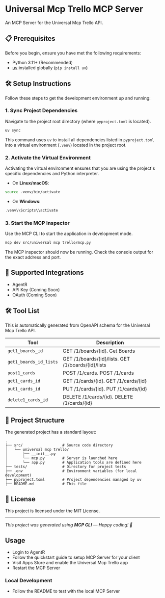 # Universal Mcp Trello MCP Server

An MCP Server for the Universal Mcp Trello API.

## 📋 Prerequisites

Before you begin, ensure you have met the following requirements:
* Python 3.11+ (Recommended)
* [uv](https://github.com/astral-sh/uv) installed globally (`pip install uv`)

## 🛠️ Setup Instructions

Follow these steps to get the development environment up and running:

### 1. Sync Project Dependencies
Navigate to the project root directory (where `pyproject.toml` is located).
```bash
uv sync
```
This command uses `uv` to install all dependencies listed in `pyproject.toml` into a virtual environment (`.venv`) located in the project root.

### 2. Activate the Virtual Environment
Activating the virtual environment ensures that you are using the project's specific dependencies and Python interpreter.
- On **Linux/macOS**:
```bash
source .venv/bin/activate
```
- On **Windows**:
```bash
.venv\\Scripts\\activate
```

### 3. Start the MCP Inspector
Use the MCP CLI to start the application in development mode.
```bash
mcp dev src/universal mcp trello/mcp.py
```
The MCP inspector should now be running. Check the console output for the exact address and port.

## 🔌 Supported Integrations

- AgentR
- API Key (Coming Soon)
- OAuth (Coming Soon)

## 🛠️ Tool List

This is automatically generated from OpenAPI schema for the Universal Mcp Trello API.


| Tool | Description |
|------|-------------|
| `get1_boards_id` | GET /1/boards/{id}. Get Boards |
| `get1_boards_id_lists` | GET /1/boards/{id}/lists. GET /1/boards/{id}/lists |
| `post1_cards` | POST /1/cards. POST /1/cards |
| `get1_cards_id` | GET /1/cards/{id}. GET /1/cards/{id} |
| `put1_cards_id` | PUT /1/cards/{id}. PUT /1/cards/{id} |
| `delete1_cards_id` | DELETE /1/cards/{id}. DELETE /1/cards/{id} |


## 📁 Project Structure

The generated project has a standard layout:
```
.
├── src/                  # Source code directory
│   └── universal mcp trello/
│       ├── __init__.py
│       └── mcp.py        # Server is launched here
│       └── app.py        # Application tools are defined here
├── tests/                # Directory for project tests
├── .env                  # Environment variables (for local development)
├── pyproject.toml        # Project dependencies managed by uv
├── README.md             # This file
```

## 📝 License

This project is licensed under the MIT License.

---

_This project was generated using **MCP CLI** — Happy coding! 🚀_

## Usage

- Login to AgentR
- Follow the quickstart guide to setup MCP Server for your client
- Visit Apps Store and enable the Universal Mcp Trello app
- Restart the MCP Server

### Local Development

- Follow the README to test with the local MCP Server 